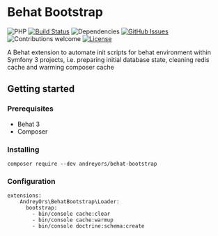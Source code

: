 # Behat Bootstrap

![PHP](	https://img.shields.io/packagist/php-v/andreyors/behat-boostrap.svg)
[![Build Status](https://travis-ci.org/andreyors/behat-boostrap.svg?branch=master)](https://travis-ci.org/andreyors/behat-bootstrap)
![Dependencies](https://img.shields.io/badge/dependencies-up%20to%20date-brightgreen.svg)
[![GitHub Issues](https://img.shields.io/github/issues/andreyors/behat-bootstrap.svg)](https://github.com/andreyors/behat-bootstrap/issues)
![Contributions welcome](https://img.shields.io/badge/contributions-welcome-orange.svg)
[![License](https://img.shields.io/badge/license-MIT-blue.svg)](https://opensource.org/licenses/MIT)

A Behat extension to automate init scripts for behat environment within Symfony 3 projects, i.e. preparing initial database state, cleaning redis cache and warming composer cache

## Getting started

### Prerequisites
 - Behat 3
 - Composer

### Installing
`composer require --dev andreyors/behat-bootstrap`

### Configuration
```  
extensions:
    AndreyOrs\BehatBootstrap\Loader:
      bootstrap:
        - bin/console cache:clear
        - bin/console cache:warmup
        - bin/console doctrine:schema:create        
```

